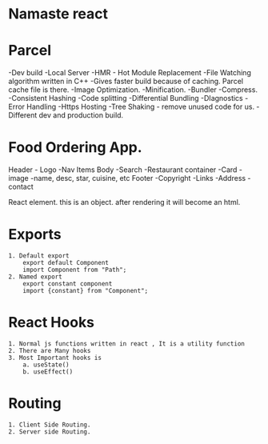 # Namaste react

# Parcel

-Dev build
-Local Server
-HMR - Hot Module Replacement
-File Watching algorithm written in C++
-Gives faster build because of caching. Parcel cache file is there.
-Image Optimization.
-Minification.
-Bundler
-Compress.
-Consistent Hashing
-Code splitting
-Differential Bundling
-DIagnostics
-Error Handling
-Https Hosting
-Tree Shaking - remove unused code for us.
-Different dev and production build.

# Food Ordering App.

Header - Logo
-Nav Items
Body
-Search
-Restaurant container
-Card
-image
-name, desc, star, cuisine, etc
Footer
-Copyright
-Links
-Address
-contact

React element.
this is an object.
after rendering it will become an html.


# Exports 
    1. Default export
        export default Component
        import Component from "Path";
    2. Named export
        export constant component
        import {constant} from "Component";

# React Hooks
    1. Normal js functions written in react , It is a utility function
    2. There are Many hooks 
    3. Most Important hooks is 
        a. useState()
        b. useEffect()

# Routing
    1. Client Side Routing.
    2. Server side Routing.

